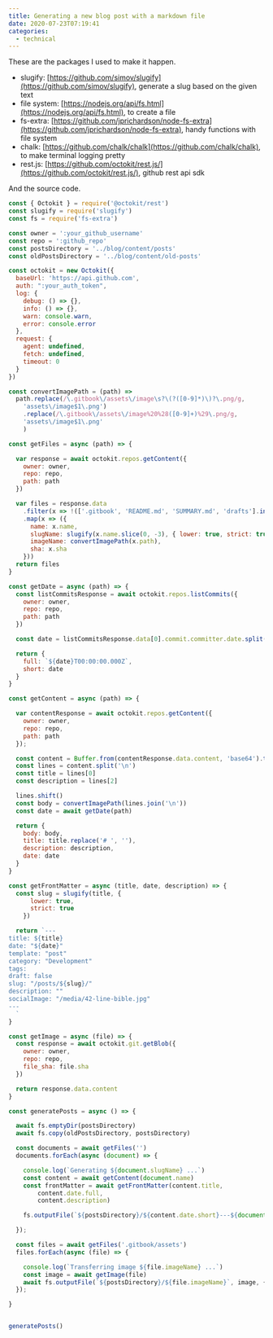 ```yaml
---
title: Generating a new blog post with a markdown file
date: 2020-07-23T07:19:41
categories:
  - technical
---
```



These are the packages I used to make it happen.

* slugify: [https://github.com/simov/slugify](https://github.com/simov/slugify), generate a slug based on the given text
* file system: [https://nodejs.org/api/fs.html](https://nodejs.org/api/fs.html), to create a file
* fs-extra: [https://github.com/jprichardson/node-fs-extra](https://github.com/jprichardson/node-fs-extra), handy functions with file system
* chalk: [https://github.com/chalk/chalk](https://github.com/chalk/chalk), to make terminal logging pretty
* rest.js: [https://github.com/octokit/rest.js/](https://github.com/octokit/rest.js/), github rest api sdk

And the source code.

```javascript
const { Octokit } = require('@octokit/rest')
const slugify = require('slugify')
const fs = require('fs-extra')

const owner = ':your_github_username'
const repo = ':github_repo'
const postsDirectory = '../blog/content/posts'
const oldPostsDirectory = '../blog/content/old-posts'

const octokit = new Octokit({
  baseUrl: 'https://api.github.com',
  auth: ":your_auth_token",
  log: {
    debug: () => {},
    info: () => {},
    warn: console.warn,
    error: console.error
  },
  request: {
    agent: undefined,
    fetch: undefined,
    timeout: 0
  }
})

const convertImagePath = (path) =>
  path.replace(/\.gitbook\/assets\/image\s?\(?([0-9]*)\)?\.png/g,
    'assets\/image$1\.png')
    .replace(/\.gitbook\/assets\/image%20%28([0-9]+)%29\.png/g,
    'assets\/image$1\.png'
    )

const getFiles = async (path) => {

  var response = await octokit.repos.getContent({
    owner: owner,
    repo: repo,
    path: path
  })

  var files = response.data
    .filter(x => !(['.gitbook', 'README.md', 'SUMMARY.md', 'drafts'].includes(x.path)))
    .map(x => ({
      name: x.name,
      slugName: slugify(x.name.slice(0, -3), { lower: true, strict: true }) + '.md',
      imageName: convertImagePath(x.path),
      sha: x.sha
    }))
  return files
}

const getDate = async (path) => {
  const listCommitsResponse = await octokit.repos.listCommits({
    owner: owner,
    repo: repo,
    path: path
  })

  const date = listCommitsResponse.data[0].commit.committer.date.split('T')[0]

  return {
    full: `${date}T00:00:00.000Z`,
    short: date
  }
}

const getContent = async (path) => {

  var contentResponse = await octokit.repos.getContent({
    owner: owner,
    repo: repo,
    path: path
  });

  const content = Buffer.from(contentResponse.data.content, 'base64').toString('utf-8')
  const lines = content.split('\n')
  const title = lines[0]
  const description = lines[2]

  lines.shift()
  const body = convertImagePath(lines.join('\n'))
  const date = await getDate(path)

  return {
    body: body,
    title: title.replace('# ', ''),
    description: description,
    date: date
  }
}

const getFrontMatter = async (title, date, description) => {
  const slug = slugify(title, {
      lower: true,
      strict: true
    })

  return `---
title: ${title}
date: "${date}"
template: "post"
category: "Development"
tags:
draft: false
slug: "/posts/${slug}/"
description: ""
socialImage: "/media/42-line-bible.jpg"
---
  `
}

const getImage = async (file) => {
  const response = await octokit.git.getBlob({
    owner: owner,
    repo: repo,
    file_sha: file.sha
  })

  return response.data.content
}

const generatePosts = async () => {

  await fs.emptyDir(postsDirectory)
  await fs.copy(oldPostsDirectory, postsDirectory)

  const documents = await getFiles('')
  documents.forEach(async (document) => {

    console.log(`Generating ${document.slugName} ...`)
    const content = await getContent(document.name)
    const frontMatter = await getFrontMatter(content.title,
        content.date.full,
        content.description)

    fs.outputFile(`${postsDirectory}/${content.date.short}---${document.slugName}`, `${frontMatter}\n${content.body}`)

  });

  const files = await getFiles('.gitbook/assets')
  files.forEach(async (file) => {

    console.log(`Transferring image ${file.imageName} ...`)
    const image = await getImage(file)
    await fs.outputFile(`${postsDirectory}/${file.imageName}`, image, { encoding: 'base64'})
  });

}


generatePosts()

```

